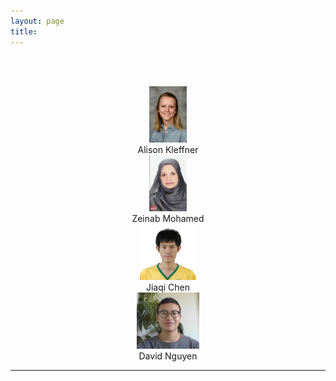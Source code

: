 ```yaml
---
layout: page
title: 
---
```


<br/><br/>
<div align="center">
  <div align="center">
    <div><a href=""><img src="/img/Alison Kleffner.jpeg" alt="Alison Kleffner, Ph.D. Candidate" height="90"></a></div>
    <div>Alison Kleffner</div>
  </div>
  <div align="center">
    <div><a href=""><img src="/img/Zeinab Mohamed.jpg" alt="Zeinab Mohamed, Ph.D. Candidate" height="90"></a></div>
    <div>Zeinab Mohamed</div>
  </div>
  <div align="center">
    <div><a href=""><img src="/img/Jiaqi Chen.jpg" alt="Jiaqi Chen, Ph.D. Student" height="90"></a></div>
    <div>Jiaqi Chen</div>
  </div>
  <div align="center">
    <div><a href=""><img src="/img/David Nguyen.jpg" alt="David Nguyen, M.S. Statistics" height="90"></a></div>
    <div>David Nguyen</div>
  </div>
  
</div>

----

